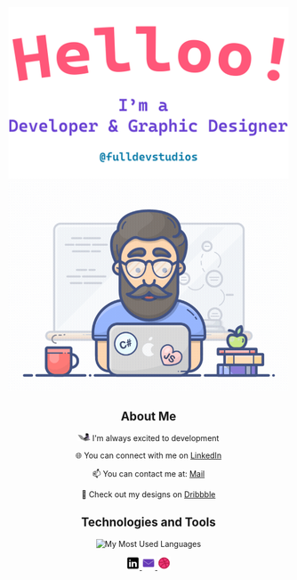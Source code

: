 <div align="center">
  <img alt="Hi, I'm Ebubekir. I'm developing open source!" src="./assets/gh-readme-header.png" />
  <img alt="GIF Video" src="./assets/tenor.gif" />

## About Me

<p>

<img alt="GIF video" src="assets/codercat.gif" height="15px"/> I'm always excited to development

</p>
<p>

🌐 You can connect with me on [LinkedIn](https://www.linkedin.com/in/ebubekir-nazli-13esn/)

</p>
<p>

📫 You can contact me at: [Mail](fulldevstudios@gmail.com)

</p>
<p>

🎨 Check out my designs on [Dribbble](https://dribbble.com/devebu)

</p>

## Technologies and Tools

<p>
  <img src="https://github-readme-stats.vercel.app/api/top-langs/?username=ebu13&layout=compact&langs_count=14" alt="My Most Used Languages" />
</p>
<div>
<p>
    <a href="https://www.linkedin.com/in/ebubekir-nazli-13esn/">
        <img src="assets/linkedin_icon.svg" alt="LinkedIn Icon" width="24" height="24">
    </a>
    <a href="mailto:fulldevstudios@gmail.com">
        <img src="assets/email_icon.png" alt="Email Icon" width="24" height="24">
    </a>
    <a href="https://dribbble.com/devebu">
        <img src="assets/dribbble_icon.svg" alt="Dribbble Icon" width="24" height="24">
    </a>
</p>

</div>
</div>
